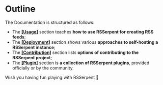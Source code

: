 # Outline

The Documentation is structured as follows:

- The [**[Usage]**](usage/rss.md) section teaches **how to use RSSerpent for creating RSS feeds**;
- The [**[Deployment]**](deployment/index.md) section shows various **approaches to self-hosting a RSSerpent instance**;
- The [**[Contribution]**](contribution/core.md) section lists **options of contributing to the RSSerpent project**;
- The [**[Plugin]**](plugin/official.md) section is **a collection of RSSerpent plugins**, provided officially or by the community.

Wish you having fun playing with RSSerpent 🎉
